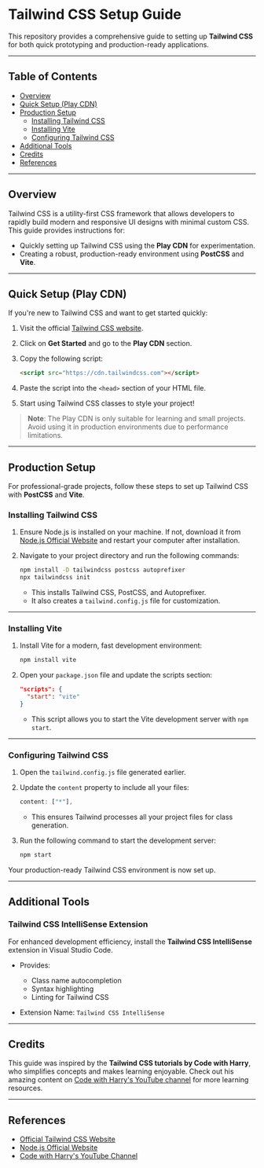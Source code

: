 # Tailwind CSS Setup Guide

This repository provides a comprehensive guide to setting up **Tailwind CSS** for both quick prototyping and production-ready applications.

---

## Table of Contents

- [Overview](#overview)
- [Quick Setup (Play CDN)](#quick-setup-play-cdn)
- [Production Setup](#production-setup)
  - [Installing Tailwind CSS](#installing-tailwind-css)
  - [Installing Vite](#installing-vite)
  - [Configuring Tailwind CSS](#configuring-tailwind-css)
- [Additional Tools](#additional-tools)
- [Credits](#credits)
- [References](#references)

---

## Overview

Tailwind CSS is a utility-first CSS framework that allows developers to rapidly build modern and responsive UI designs with minimal custom CSS. This guide provides instructions for:

- Quickly setting up Tailwind CSS using the **Play CDN** for experimentation.
- Creating a robust, production-ready environment using **PostCSS** and **Vite**.

---

## Quick Setup (Play CDN)

If you're new to Tailwind CSS and want to get started quickly:

1. Visit the official [Tailwind CSS website](https://tailwindcss.com/).
2. Click on **Get Started** and go to the **Play CDN** section.
3. Copy the following script:

   ```html
   <script src="https://cdn.tailwindcss.com"></script>
   ```

4. Paste the script into the `<head>` section of your HTML file.
5. Start using Tailwind CSS classes to style your project!

> **Note**: The Play CDN is only suitable for learning and small projects. Avoid using it in production environments due to performance limitations.

---

## Production Setup

For professional-grade projects, follow these steps to set up Tailwind CSS with **PostCSS** and **Vite**.

### Installing Tailwind CSS

1. Ensure Node.js is installed on your machine. If not, download it from [Node.js Official Website](https://nodejs.org/) and restart your computer after installation.

2. Navigate to your project directory and run the following commands:

   ```bash
   npm install -D tailwindcss postcss autoprefixer
   npx tailwindcss init
   ```

   - This installs Tailwind CSS, PostCSS, and Autoprefixer.
   - It also creates a `tailwind.config.js` file for customization.

---

### Installing Vite

1. Install Vite for a modern, fast development environment:

   ```bash
   npm install vite
   ```

2. Open your `package.json` file and update the scripts section:

   ```json
   "scripts": {
     "start": "vite"
   }
   ```

   - This script allows you to start the Vite development server with `npm start`.

---

### Configuring Tailwind CSS

1. Open the `tailwind.config.js` file generated earlier.
2. Update the `content` property to include all your files:

   ```javascript
   content: ["*"],
   ```

   - This ensures Tailwind processes all your project files for class generation.

3. Run the following command to start the development server:

   ```bash
   npm start
   ```

Your production-ready Tailwind CSS environment is now set up.

---

## Additional Tools

### Tailwind CSS IntelliSense Extension

For enhanced development efficiency, install the **Tailwind CSS IntelliSense** extension in Visual Studio Code.

- Provides:

  - Class name autocompletion
  - Syntax highlighting
  - Linting for Tailwind CSS

- Extension Name: `Tailwind CSS IntelliSense`

---

## Credits

This guide was inspired by the **Tailwind CSS tutorials by Code with Harry**, who simplifies concepts and makes learning enjoyable. Check out his amazing content on [Code with Harry's YouTube channel](https://www.youtube.com/@CodeWithHarry) for more learning resources.

---

## References

- [Official Tailwind CSS Website](https://tailwindcss.com/)
- [Node.js Official Website](https://nodejs.org/)  
- [Code with Harry's YouTube Channel](https://www.youtube.com/@CodeWithHarry)
